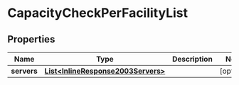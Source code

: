 
# CapacityCheckPerFacilityList

## Properties
Name | Type | Description | Notes
------------ | ------------- | ------------- | -------------
**servers** | [**List&lt;InlineResponse2003Servers&gt;**](InlineResponse2003Servers.md) |  |  [optional]



